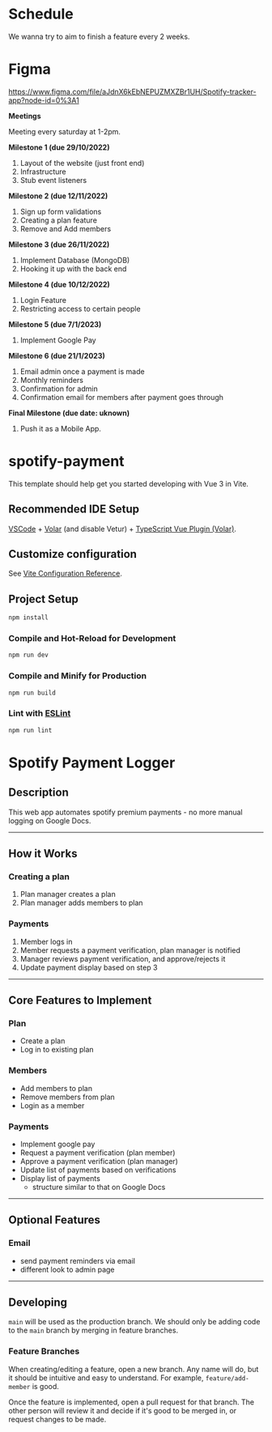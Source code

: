 # Schedule

We wanna try to aim to finish a feature every 2 weeks.

# Figma
https://www.figma.com/file/aJdnX6kEbNEPUZMXZBr1UH/Spotify-tracker-app?node-id=0%3A1 

**Meetings**

Meeting every saturday at 1-2pm.

**Milestone 1 (due 29/10/2022)**

1.  Layout of the website (just front end)
2.  Infrastructure
3.  Stub event listeners


**Milestone 2 (due 12/11/2022)**

1.  Sign up form validations
2.  Creating a plan feature
3.  Remove and Add members

**Milestone 3 (due 26/11/2022)**

1.  Implement Database (MongoDB)
2.  Hooking it up with the back end

**Milestone 4 (due 10/12/2022)**

1.  Login Feature
2.  Restricting access to certain people

**Milestone 5 (due 7/1/2023)**
 
1.  Implement Google Pay 

**Milestone 6 (due 21/1/2023)**

1.  Email admin once a payment is made
2.  Monthly reminders
3.  Confirmation for admin
4.  Confirmation email for members after payment goes through

**Final Milestone (due date: uknown)**

1. Push it as a Mobile App.


# spotify-payment

This template should help get you started developing with Vue 3 in Vite.

## Recommended IDE Setup

[VSCode](https://code.visualstudio.com/) + [Volar](https://marketplace.visualstudio.com/items?itemName=Vue.volar) (and disable Vetur) + [TypeScript Vue Plugin (Volar)](https://marketplace.visualstudio.com/items?itemName=Vue.vscode-typescript-vue-plugin).

## Customize configuration

See [Vite Configuration Reference](https://vitejs.dev/config/).

## Project Setup

```sh
npm install
```

### Compile and Hot-Reload for Development

```sh
npm run dev
```

### Compile and Minify for Production

```sh
npm run build
```

### Lint with [ESLint](https://eslint.org/)

```sh
npm run lint
```

# Spotify Payment Logger

## **Description**
This web app automates spotify premium payments - no more manual logging on Google Docs.

---

## **How it Works**
### Creating a plan
1. Plan manager creates a plan
2. Plan manager adds members to plan

### Payments
1. Member logs in
2. Member requests a payment verification, plan manager is notified
3. Manager reviews payment verification, and approve/rejects it
4. Update payment display based on step 3

---

## **Core Features to Implement**
### Plan
* Create a plan
* Log in to existing plan

### Members
* Add members to plan
* Remove members from plan
* Login as a member

### Payments
* Implement google pay
* Request a payment verification (plan member)
* Approve a payment verification (plan manager)
* Update list of payments based on verifications
* Display list of payments
    * structure similar to that on Google Docs

---

## **Optional Features**
### Email
* send payment reminders via email
* different look to admin page

---

## **Developing**
`main` will be used as the production branch. We should only be adding code to the `main` branch by merging in feature branches.

### Feature Branches
When creating/editing a feature, open a new branch. Any name will do, but it should be intuitive and easy to understand. For example, `feature/add-member` is good.

Once the feature is implemented, open a pull request for that branch. The other person will review it and decide if it's good to be merged in, or request changes to be made.
